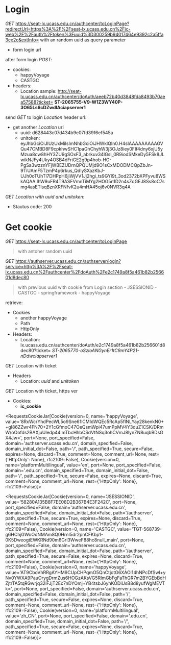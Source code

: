 # Login

*GET* https://seat-lx.ucass.edu.cn/authcenter/toLoginPage?redirectUrl=https%3A%2F%2Fseat-lx.ucass.edu.cn%2Fic-web%2F%2Fauth%2Ftoken%3Fuuid%3D300259b94017464e9392c2a5ffa3ce2c&extInfo=
with an random uuid as query parameter
- form login url

after form login *POST*:
- cookies:
    - happyVoyage
    - CASTGC
- headers:
    - Location sample: http://seat-lx.ucass.edu.cn/authcenter/doAuth/aeeb72b40d3848fda8493b70aea57588?ticket= **ST-2065755-V9-W1Z3WY40P-3O65Ls6cDZwdlAciapserver1**

send *GET* to login *Location* header url:
- get another *Location* url
    - uuid: d628443c07d434b9e07fd39f6ef545a
    - unitoken: eyJhbGciOiJIUzUxMiIsImNhbGciOiJHWklQIn0.H4sIAAAAAAAAAGVQu47CMBD8F9cpkhwSHC1paGhChyhW3j3OJz8iey0FIf4dny6xjU5yMzua8cw8hHY3ZU9gSOxF3_abrkuv34lGsI_0R9iodSMkeDy5FSk8JLwikNJFy4Uky4OSB4dFriGE2g9p4hob-HG-PgSa3wzznYFjWBEZUDrnQPQUMjd9O1sCxMDODMCQpZbJn-9TiUAmF5TzmP4p6rkus_QdlySXazKbJ-UJh0oTUhTl7DHPpH6jiWjVV1Jj2hgi_ts9GYl9t_3od2372bXPFyvu8WSkAQAA.IhW9uFR4T9ASFVmnTiMYg2HOG5n1D2n4sZqGEJ8Ss8oC7smg4asETlsqBznXRFNfvK2u4mHA45oj6v0NVR3q4A


*GET Location with uuid and unitoken*:
- Stautus code: 200

# Get cookie

*GET* https://seat-lx.ucass.edu.cn/authcenter/toLoginPage 
> with antoher random uuid

*GET* https://authserver.ucass.edu.cn/authserver/login?service=http%3A%2F%2Fseat-lx.ucass.edu.cn%2Fauthcenter%2FdoAuth%2Fe2c1749a8f5a461b82b256601d8dec80
> with previous uuid
> with cookie from Login section
    - JSESSIONID
    - CASTGC
    - springframework
    - happyVoyage

retrieve: 
- Cookies
    - another happyVoyage
    - Path
    - HttpOnly
- Headers:
    - Location: lx.ucass.edu.cn/authcenter/doAuth/e2c1749a8f5a461b82b256601d8dec80?ticket=
    *ST-2065770-oSzloANGynEr1tC9mY4P21-nDdwciapserver1*

*GET* Location with ticket
- Headers
    - Location: *uuid* and *unitoken*

*GET* Location with ticket, https ver
- Cookies:
    - **ic_cookie**




<RequestsCookieJar[Cookie(version=0, name='happyVoyage', value='8RxWc/YhdPecWL5o9Sne61lCMIdWQEc5RcAp5fINLYay28kenkN0++gI86ZZwr4FN70+2Y1cGfmoC47OeQsmWpi47umPpMV4Y3duZ1CSK/DRmW/oOofds2BAXjuUledp44lmTbcHhbCSdVtNSq3ohCVmJ8lynZN8uqbBDsGX4Jw=', port=None, port_specified=False, domain='authserver.ucass.edu.cn', domain_specified=False, domain_initial_dot=False, path='/', path_specified=True, secure=False, expires=None, discard=True, comment=None, comment_url=None, rest={'HttpOnly': None}, rfc2109=False), Cookie(version=0, name='platformMultilingual', value='en', port=None, port_specified=False, domain='.edu.cn', domain_specified=True, domain_initial_dot=False, path='/', path_specified=True, secure=False, expires=None, discard=True, comment=None, comment_url=None, rest={'HttpOnly': None}, rfc2109=False)]>

<RequestsCookieJar[Cookie(version=0, name='JSESSIONID', value='58280A135B8F7EE08D2B367B4E3F242C', port=None, port_specified=False, domain='authserver.ucass.edu.cn', domain_specified=False, domain_initial_dot=False, path='/authserver', path_specified=True, secure=True, expires=None, discard=True, comment=None, comment_url=None, rest={'HttpOnly': None}, rfc2109=False), Cookie(version=0, name='CASTGC', value='TGT-568739-g6HChjGWoOdNMAm8Q0HrnI5dr2pnCFKbp1-0K5DweogtEWKRNd90m6Grl3WweF88hc8null_main', port=None, port_specified=False, domain='authserver.ucass.edu.cn', domain_specified=False, domain_initial_dot=False, path='/authserver', path_specified=True, secure=False, expires=None, discard=True, comment=None, comment_url=None, rest={'HttpOnly': None}, rfc2109=False), Cookie(version=0, name='happyVoyage', value='AT9CboVhRRgAYHM9CUpCHPqmO5QnCtjotG6XAOl14hNPcDfSwl+yNv0YWXA9PauOrygDrmZus6HOGzAKsVG5RImGbFgFaThGR7m2BYGEbBdHZjtrTA5tqRGwrjq32iFJjT2Ec7nDYOmj+YB4tsbJ6yhKODiUsB8d8yufWgMEVTk=', port=None, port_specified=False, domain='authserver.ucass.edu.cn', domain_specified=False, domain_initial_dot=False, path='/', path_specified=True, secure=False, expires=None, discard=True, comment=None, comment_url=None, rest={'HttpOnly': None}, rfc2109=False), Cookie(version=0, name='platformMultilingual', value='zh_CN', port=None, port_specified=False, domain='.edu.cn', domain_specified=True, domain_initial_dot=False, path='/', path_specified=True, secure=False, expires=None, discard=True, comment=None, comment_url=None, rest={'HttpOnly': None}, rfc2109=False)]>